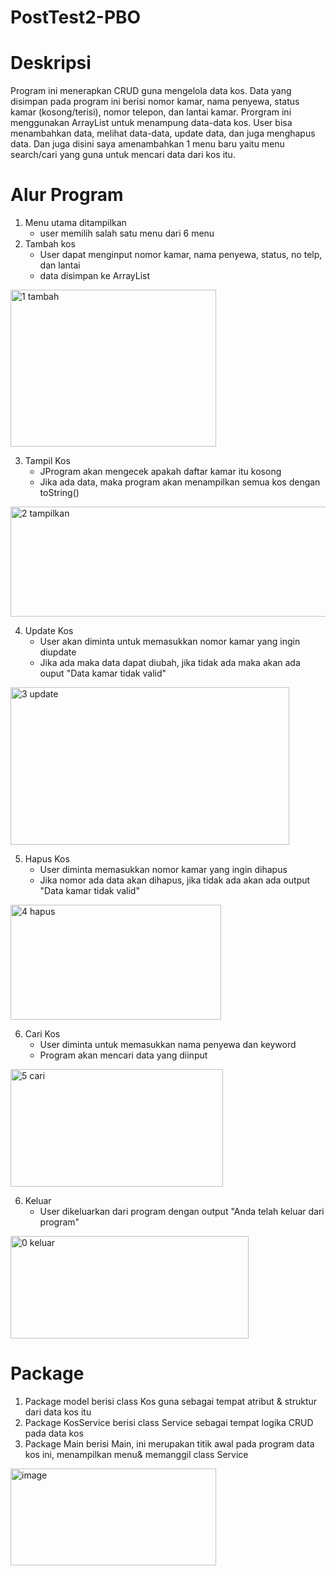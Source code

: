 # PostTest2-PBO

# Deskripsi
Program ini menerapkan CRUD guna mengelola data kos. Data yang disimpan pada program ini berisi nomor kamar, nama penyewa, status kamar (kosong/terisi), nomor telepon, dan lantai kamar. Prorgram ini menggunakan ArrayList untuk menampung data-data kos. User bisa menambahkan data, melihat data-data, update data, dan juga menghapus data. Dan juga disini saya amenambahkan 1 menu baru yaitu menu search/cari yang guna untuk mencari data dari kos itu.

# Alur Program
1. Menu utama ditampilkan
   - user memilih salah satu menu dari 6 menu
2. Tambah kos
   - User dapat menginput nomor kamar, nama penyewa, status, no telp, dan lantai
   - data disimpan ke ArrayList

<img width="329" height="251" alt="1 tambah" src="https://github.com/user-attachments/assets/2209d649-3c8a-4d47-9999-47fe584fc803" />

3. Tampil Kos
   - JProgram akan mengecek apakah daftar kamar itu kosong
   - Jika ada data, maka program akan menampilkan semua kos dengan toString()

<img width="784" height="176" alt="2 tampilkan" src="https://github.com/user-attachments/assets/557b0f91-e2a5-45e5-913c-51e7bae69e65" />

4. Update Kos
   - User akan diminta untuk memasukkan nomor kamar yang ingin diupdate
   - Jika ada maka data dapat diubah, jika tidak ada maka akan ada ouput "Data kamar tidak valid"
  
<img width="446" height="252" alt="3 update" src="https://github.com/user-attachments/assets/95d09b8d-daed-462b-a8dc-f62dc0f488ba" />

5. Hapus Kos
   - User diminta memasukkan nomor kamar yang ingin dihapus
   - Jika nomor ada data akan dihapus, jika tidak ada akan ada output "Data kamar tidak valid"

<img width="337" height="184" alt="4 hapus" src="https://github.com/user-attachments/assets/22049046-ebcb-44f9-9237-4f5ef0b1afc6" />

6. Cari Kos
   - User diminta untuk memasukkan nama penyewa dan keyword
   - Program akan mencari data yang diinput

<img width="340" height="188" alt="5 cari" src="https://github.com/user-attachments/assets/883f29e2-5c77-443a-bfc9-b6a43180ee89" />

6. Keluar
   - User dikeluarkan dari program dengan output "Anda telah keluar dari program"

<img width="381" height="164" alt="0 keluar" src="https://github.com/user-attachments/assets/fd0a2f9b-44ba-416d-ba8d-a818aa907da4" />

# Package
1. Package model berisi class Kos guna sebagai tempat atribut & struktur dari data kos itu
2. Package KosService berisi class Service sebagai tempat logika CRUD pada data kos
3. Package Main berisi Main, ini merupakan titik awal pada program data kos ini, menampilkan menu& memanggil class Service

<img width="329" height="155" alt="image" src="https://github.com/user-attachments/assets/d2f5093b-d481-40aa-b15a-d0b13fdcb747" />




